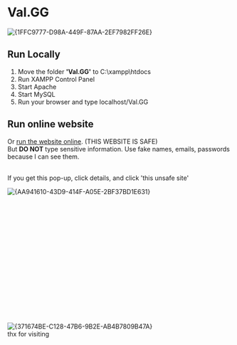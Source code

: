 # Val.GG
![{1FFC9777-D98A-449F-87AA-2EF7982FF26E}](https://github.com/user-attachments/assets/b17460e9-7979-407e-8aa5-96828285ca7e)

<h2>Run Locally</h2>
<ol>
<li>Move the folder <strong>'Val.GG'</strong> to C:\xampp\htdocs</li>
<li>Run XAMPP Control Panel</li>
<li>Start Apache</li>
<li>Start MySQL</li>
<li>Run your browser and type localhost/Val.GG<br/></li>
</ol>

<h2>Run online website</h2>
<p>Or <a href="http://acoba-ruadap-valgg.atwebpages.com/webdev_finalproj/">run the website online</a>. (THIS WEBSITE IS SAFE)<br/>
But <strong>DO NOT</strong> type sensitive information. Use fake names, emails, passwords because I can see them.<br/></p><br/>
If you get this pop-up, click details, and click 'this unsafe site'

![{AA941610-43D9-414F-A05E-2BF37BD1E631}](https://github.com/user-attachments/assets/6d6f5a8a-efa6-4ea8-98d2-4569cc2fb93c)

<br/><br/><br/><br/><br/><br/><br/><br/><br/><br/><br/><br/><br/><br/><br/><br/>
![{371674BE-C128-47B6-9B2E-AB4B7809B47A}](https://github.com/user-attachments/assets/07c0d995-90ea-43d0-87aa-167d17035b51)<br/>
thx for visiting
